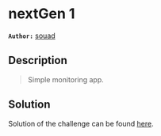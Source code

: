 # nextGen 1

**`Author:`** [souad](https://github.com/SouadSEBAA)

## Description

> Simple monitoring app.

## Solution

Solution of the challenge can be found [here](solution/).
